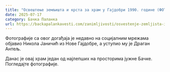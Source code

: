 ```yaml
---
title: "Освештење земљишта и крста за храм у Гајдобри 1990. године (ФОТО)"
date: 2025-07-17
category: Бачка Паланка
url: https://backapalankavesti.com/zanimljivosti/osvestenje-zemljista-i-krsta-za-hram-u-gajdobri-1990/
---
```


Фотографије са овог догађаја је недавно на социјалним мрежама објавио Никола Јаничић из Нове Гајдобре, а уступио му је Драган Антељ.

Данас је овај храм један од најлепших на просторима јужне Бачке. Погледајте фотографије.
